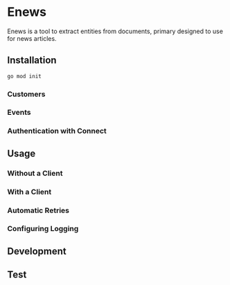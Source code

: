 # Enews

Enews is a tool to extract entities from documents, primary designed to use for news articles. 

## Installation

``` sh
go mod init
```

### Customers


### Events


### Authentication with Connect

## Usage


### Without a Client


### With a Client

### Automatic Retries


### Configuring Logging


## Development


## Test




<!--
# vim: set tw=79:
-->